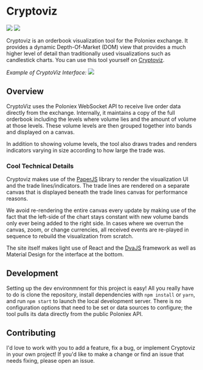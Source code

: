 # Cryptoviz

![](https://tokei.rs/b1/github/Ameobea/cryptoviz)
![](https://tokei.rs/b1/github/Ameobea/cryptoviz?category=files)

Cryptoviz is an orderbook visualization tool for the Poloniex exchange. It provides a dynamic Depth-Of-Market (DOM) view that provides a much higher level of detail than traditionally used visualizations such as candlestick charts. You can use this tool yourself on [Cryptoviz](https://cryptoviz.net/).

_Example of CryptoViz Interface:_
![](https://ameo.link/u/4do.png)

## Overview

CryptoViz uses the Poloniex WebSocket API to receive live order data directly from the exchange. Internally, it maintains a copy of the full orderbook including the levels where volume lies and the amount of volume at those levels. These volume levels are then grouped together into bands and displayed on a canvas.

In addition to showing volume levels, the tool also draws trades and renders indicators varying in size according to how large the trade was.

### Cool Technical Details

Cryptoviz makes use of the [PaperJS](http://paperjs.org/) library to render the visualization UI and the trade lines/indicators. The trade lines are rendered on a separate canvas that is displayed beneath the trade lines canvas for performance reasons.

We avoid re-rendering the entire canvas every update by making use of the fact that the left-side of the chart stays constant with new volume bands only ever being added to the right side. In cases where we overrun the canvas, zoom, or change currencies, all received events are re-played in sequence to rebuild the visualization from scratch.

The site itself makes light use of React and the [DvaJS](https://github.com/dvajs/dva) framework as well as Material Design for the interface at the bottom.

## Development

Setting up the dev environmnent for this project is easy! All you really have to do is clone the repository, install dependencies with `npm install` or `yarn`, and run `npm start` to launch the local development server. There is no configuration options that need to be set or data sources to configure; the tool pulls its data directly from the public Poloniex API.

## Contributing

I'd love to work with you to add a feature, fix a bug, or implement Cryptoviz in your own project! If you'd like to make a change or find an issue that needs fixing, please open an issue.
